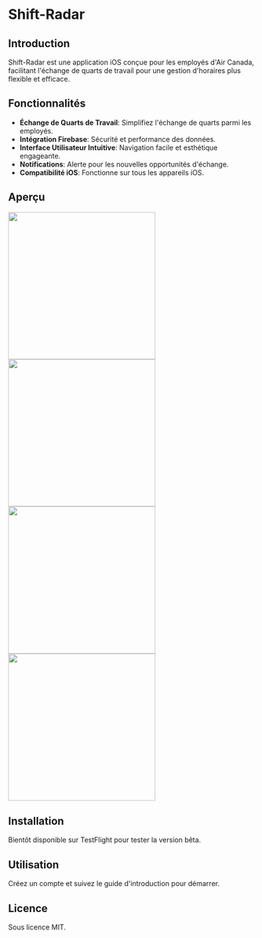 # Shift-Radar

## Introduction
Shift-Radar est une application iOS conçue pour les employés d'Air Canada, facilitant l'échange de quarts de travail pour une gestion d'horaires plus flexible et efficace.

## Fonctionnalités
- **Échange de Quarts de Travail**: Simplifiez l'échange de quarts parmi les employés.
- **Intégration Firebase**: Sécurité et performance des données.
- **Interface Utilisateur Intuitive**: Navigation facile et esthétique engageante.
- **Notifications**: Alerte pour les nouvelles opportunités d'échange.
- **Compatibilité iOS**: Fonctionne sur tous les appareils iOS.

## Aperçu

<img src="https://github.com/Jusolijus17/Shift-Radar/assets/38826625/ae8d2153-2b9c-4c6f-916f-6eda8426205d" width="300">
<img src="https://github.com/Jusolijus17/Shift-Radar/assets/38826625/b9236ad7-cc62-4909-b7c1-496423e013a9" width="300">
<img src="https://github.com/Jusolijus17/Shift-Radar/assets/38826625/eca2ca7e-af36-4fbf-b214-570dfd57bebb" width="300">
<img src="https://github.com/Jusolijus17/Shift-Radar/assets/38826625/4b420f1f-2f25-485d-98cc-43199bafa98f" width="300">

## Installation
Bientôt disponible sur TestFlight pour tester la version bêta.

## Utilisation
Créez un compte et suivez le guide d'introduction pour démarrer.

## Licence
Sous licence MIT.
